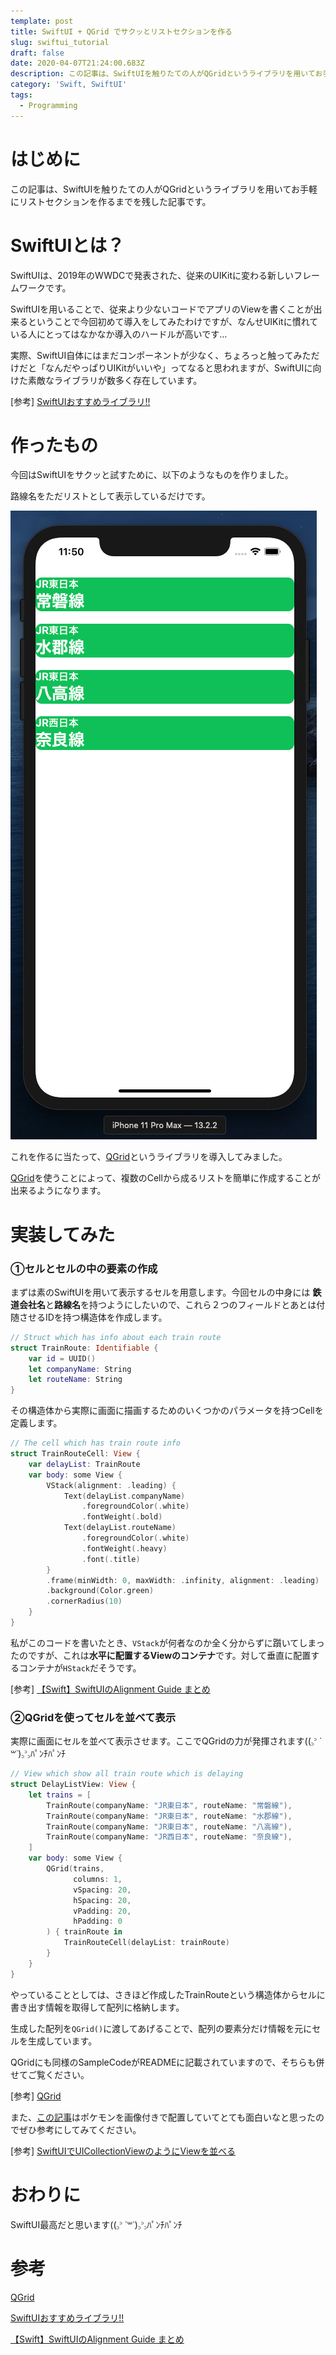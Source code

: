 ```yaml
---
template: post
title: SwiftUI + QGrid でサクッとリストセクションを作る
slug: swiftui_tutorial
draft: false
date: 2020-04-07T21:24:00.683Z
description: この記事は、SwiftUIを触りたての人がQGridというライブラリを用いてお手軽にリストセクションを作るまでを残した記事です。
category: 'Swift, SwiftUI'
tags:
  - Programming
---
```

# はじめに

この記事は、SwiftUIを触りたての人がQGridというライブラリを用いてお手軽にリストセクションを作るまでを残した記事です。

# SwiftUIとは？

SwiftUIは、2019年のWWDCで発表された、従来のUIKitに変わる新しいフレームワークです。

SwiftUIを用いることで、従来より少ないコードでアプリのViewを書くことが出来るということで今回初めて導入をしてみたわけですが、なんせUIKitに慣れている人にとってはなかなか導入のハードルが高いです…

実際、SwiftUI自体にはまだコンポーネントが少なく、ちょろっと触ってみただけだと「なんだやっぱりUIKitがいいや」ってなると思われますが、SwiftUIに向けた素敵なライブラリが数多く存在しています。

[参考] [SwiftUIおすすめライブラリ!!](<https://qiita.com/shira-shun/items/492dcdd79ed9dde09bf6>)

# 作ったもの

今回はSwiftUIをサクッと試すために、以下のようなものを作りました。

路線名をただリストとして表示しているだけです。

![swiftUI_demo](../../static/media/swiftUI_demo.png)

これを作るに当たって、[QGrid](<https://github.com/Q-Mobile/QGrid>)というライブラリを導入してみました。

[QGrid](<https://github.com/Q-Mobile/QGrid>)を使うことによって、複数のCellから成るリストを簡単に作成することが出来るようになります。



# 実装してみた

### ①セルとセルの中の要素の作成

まずは素のSwiftUIを用いて表示するセルを用意します。今回セルの中身には **鉄道会社名**と**路線名**を持つようにしたいので、これら２つのフィールドとあとは付随させるIDを持つ構造体を作成します。

```swift
// Struct which has info about each train route
struct TrainRoute: Identifiable {
    var id = UUID()
    let companyName: String
    let routeName: String
}
```

その構造体から実際に画面に描画するためのいくつかのパラメータを持つCellを定義します。

```swift
// The cell which has train route info
struct TrainRouteCell: View {
    var delayList: TrainRoute
    var body: some View {
        VStack(alignment: .leading) {
            Text(delayList.companyName)
                .foregroundColor(.white)
                .fontWeight(.bold)
            Text(delayList.routeName)
                .foregroundColor(.white)
                .fontWeight(.heavy)
                .font(.title)
        }
        .frame(minWidth: 0, maxWidth: .infinity, alignment: .leading)
        .background(Color.green)
        .cornerRadius(10)
    }
}
```

私がこのコードを書いたとき、`VStack`が何者なのか全く分からずに躓いてしまったのですが、これは**水平に配置するViewのコンテナ**です。対して垂直に配置するコンテナが`HStack`だそうです。

[参考] [【Swift】SwiftUIのAlignment Guide まとめ](<https://qiita.com/shiz/items/0c41d20a2cb7b0748875>)



### ②QGridを使ってセルを並べて表示

実際に画面にセルを並べて表示させます。ここでQGridの力が発揮されます((꜆꜄ ˙꒳˙)꜆꜄꜆ﾊﾟﾝﾁﾊﾟﾝﾁ

```swift
// View which show all train route which is delaying
struct DelayListView: View {
    let trains = [
        TrainRoute(companyName: "JR東日本", routeName: "常磐線"),
        TrainRoute(companyName: "JR東日本", routeName: "水郡線"),
        TrainRoute(companyName: "JR東日本", routeName: "八高線"),
        TrainRoute(companyName: "JR西日本", routeName: "奈良線"),
    ]
    var body: some View {
        QGrid(trains,
              columns: 1,
              vSpacing: 20,
              hSpacing: 20,
              vPadding: 20,
              hPadding: 0
        ) { trainRoute in
            TrainRouteCell(delayList: trainRoute)
        }
    }
}
```

やっていることとしては、さきほど作成したTrainRouteという構造体からセルに書き出す情報を取得して配列に格納します。

生成した配列を`QGrid()`に渡してあげることで、配列の要素分だけ情報を元にセルを生成しています。

QGridにも同様のSampleCodeがREADMEに記載されていますので、そちらも併せてご覧ください。

[参考] [QGrid](<https://github.com/Q-Mobile/QGrid>)

また、[この記事](<https://swiswiswift.com/2020-02-09/>)はポケモンを画像付きで配置していてとても面白いなと思ったのでぜひ参考にしてみてください。

[参考] [SwiftUIでUICollectionViewのようにViewを並べる](<https://swiswiswift.com/2020-02-09/>)

# おわりに

SwiftUI最高だと思います((꜆꜄ ˙꒳˙)꜆꜄꜆ﾊﾟﾝﾁﾊﾟﾝﾁ

# 参考

[QGrid](<https://github.com/Q-Mobile/QGrid>)

[SwiftUIおすすめライブラリ!!](<https://qiita.com/shira-shun/items/492dcdd79ed9dde09bf6>)

[【Swift】SwiftUIのAlignment Guide まとめ](<https://qiita.com/shiz/items/0c41d20a2cb7b0748875>)

